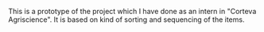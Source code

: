 This is a prototype of the project which I have done as an intern in "Corteva Agriscience". 
It is based on kind of sorting and sequencing of the items.
